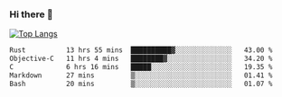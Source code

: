### Hi there 👋

<!--
**3Xpl0it3r/3Xpl0it3r** is a ✨ _special_ ✨ repository because its `README.md` (this file) appears on your GitHub profile.

Here are some ideas to get you started:

- 🔭 I’m currently working on ...
- 🌱 I’m currently learning ...
- 👯 I’m looking to collaborate on ...
- 🤔 I’m looking for help with ...
- 💬 Ask me about ...
- 📫 How to reach me: ...
- 😄 Pronouns: ...
- ⚡ Fun fact: ...
-->


[![Top Langs](https://github-readme-stats.vercel.app/api/top-langs/?username=3Xpl0it3r&layout=compact)](https://github.com/3Xpl0it3r/3Xpl0it3r)

<!--START_SECTION:waka-->

```txt
Rust          13 hrs 55 mins  ██████████▓░░░░░░░░░░░░░░   43.00 %
Objective-C   11 hrs 4 mins   ████████▓░░░░░░░░░░░░░░░░   34.20 %
C             6 hrs 16 mins   █████░░░░░░░░░░░░░░░░░░░░   19.35 %
Markdown      27 mins         ▒░░░░░░░░░░░░░░░░░░░░░░░░   01.41 %
Bash          20 mins         ▒░░░░░░░░░░░░░░░░░░░░░░░░   01.07 %
```

<!--END_SECTION:waka-->

